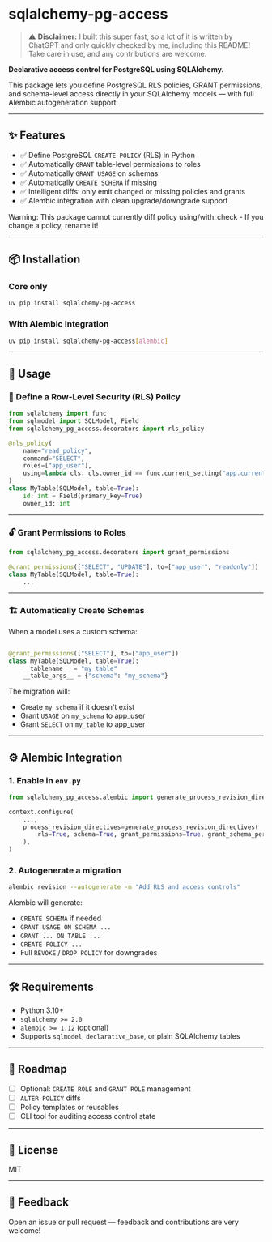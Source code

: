 # sqlalchemy-pg-access

> ⚠️ **Disclaimer:** I built this super fast, so a lot of it is written by ChatGPT and only quickly checked by me, including this README! Take care in use, and any contributions are welcome.

**Declarative access control for PostgreSQL using SQLAlchemy.**

This package lets you define PostgreSQL RLS policies, GRANT permissions, and schema-level access directly in your SQLAlchemy models — with full Alembic autogeneration support.

---

## ✨ Features

- ✅ Define PostgreSQL `CREATE POLICY` (RLS) in Python
- ✅ Automatically `GRANT` table-level permissions to roles
- ✅ Automatically `GRANT USAGE` on schemas
- ✅ Automatically `CREATE SCHEMA` if missing
- ✅ Intelligent diffs: only emit changed or missing policies and grants
- ✅ Alembic integration with clean upgrade/downgrade support

Warning: This package cannot currently diff policy using/with_check - If you change a policy, rename it!

---

## 📦 Installation

### Core only

```bash
uv pip install sqlalchemy-pg-access
```

### With Alembic integration

```bash
uv pip install sqlalchemy-pg-access[alembic]
```

---

## 🧱 Usage

### 🔐 Define a Row-Level Security (RLS) Policy

```python
from sqlalchemy import func
from sqlmodel import SQLModel, Field
from sqlalchemy_pg_access.decorators import rls_policy

@rls_policy(
    name="read_policy",
    command="SELECT",
    roles=["app_user"],
    using=lambda cls: cls.owner_id == func.current_setting("app.current_user_id").cast(int)
)
class MyTable(SQLModel, table=True):
    id: int = Field(primary_key=True)
    owner_id: int
```

---

### 🔓 Grant Permissions to Roles

```python
from sqlalchemy_pg_access.decorators import grant_permissions

@grant_permissions(["SELECT", "UPDATE"], to=["app_user", "readonly"])
class MyTable(SQLModel, table=True):
    ...
```

---

### 🏗️ Automatically Create Schemas

When a model uses a custom schema:

```python

@grant_permissions(["SELECT"], to=["app_user"])
class MyTable(SQLModel, table=True):
    __tablename__ = "my_table"
    __table_args__ = {"schema": "my_schema"}
```

The migration will:

- Create `my_schema` if it doesn't exist
- Grant `USAGE` on `my_schema` to app_user
- Grant `SELECT` on `my_table` to app_user

---

## ⚙️ Alembic Integration

### 1. Enable in `env.py`

```python
from sqlalchemy_pg_access.alembic import generate_process_revision_directives

context.configure(
    ...,
    process_revision_directives=generate_process_revision_directives(
        rls=True, schema=True, grant_permissions=True, grant_schema_permissions=True
    ),
)
```

### 2. Autogenerate a migration

```bash
alembic revision --autogenerate -m "Add RLS and access controls"
```

Alembic will generate:

- `CREATE SCHEMA` if needed
- `GRANT USAGE ON SCHEMA ...`
- `GRANT ... ON TABLE ...`
- `CREATE POLICY ...`
- Full `REVOKE` / `DROP POLICY` for downgrades

---

## 🛠 Requirements

- Python 3.10+
- `sqlalchemy >= 2.0`
- `alembic >= 1.12` (optional)
- Supports `sqlmodel`, `declarative_base`, or plain SQLAlchemy tables

---

## 🧪 Roadmap

- [ ] Optional: `CREATE ROLE` and `GRANT ROLE` management
- [ ] `ALTER POLICY` diffs
- [ ] Policy templates or reusables
- [ ] CLI tool for auditing access control state

---

## 📄 License

MIT

---

## 💬 Feedback

Open an issue or pull request — feedback and contributions are very welcome!

